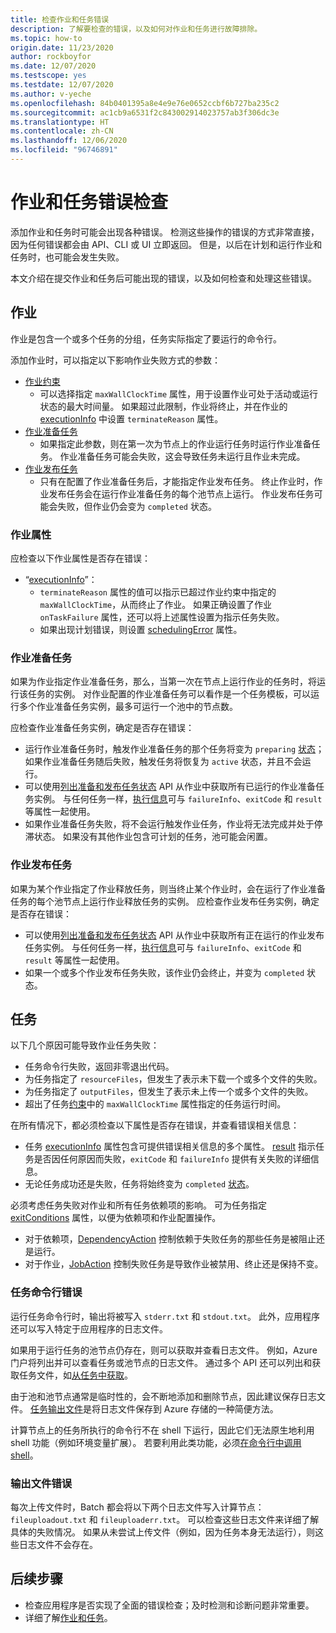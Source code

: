 ```yaml
---
title: 检查作业和任务错误
description: 了解要检查的错误，以及如何对作业和任务进行故障排除。
ms.topic: how-to
origin.date: 11/23/2020
author: rockboyfor
ms.date: 12/07/2020
ms.testscope: yes
ms.testdate: 12/07/2020
ms.author: v-yeche
ms.openlocfilehash: 84b0401395a8e4e9e76e0652ccbf6b727ba235c2
ms.sourcegitcommit: ac1cb9a6531f2c843002914023757ab3f306dc3e
ms.translationtype: HT
ms.contentlocale: zh-CN
ms.lasthandoff: 12/06/2020
ms.locfileid: "96746891"
---
```

# <a name="job-and-task-error-checking"></a>作业和任务错误检查

添加作业和任务时可能会出现各种错误。 检测这些操作的错误的方式非常直接，因为任何错误都会由 API、CLI 或 UI 立即返回。 但是，以后在计划和运行作业和任务时，也可能会发生失败。

本文介绍在提交作业和任务后可能出现的错误，以及如何检查和处理这些错误。

## <a name="jobs"></a>作业

作业是包含一个或多个任务的分组，任务实际指定了要运行的命令行。

添加作业时，可以指定以下影响作业失败方式的参数：

- [作业约束](https://docs.microsoft.com/rest/api/batchservice/job/add#jobconstraints)
  - 可以选择指定 `maxWallClockTime` 属性，用于设置作业可处于活动或运行状态的最大时间量。 如果超过此限制，作业将终止，并在作业的 [executionInfo](https://docs.microsoft.com/rest/api/batchservice/job/get#cloudjob) 中设置 `terminateReason` 属性。
- [作业准备任务](https://docs.microsoft.com/rest/api/batchservice/job/add#jobpreparationtask)
  - 如果指定此参数，则在第一次为节点上的作业运行任务时运行作业准备任务。 作业准备任务可能会失败，这会导致任务未运行且作业未完成。
- [作业发布任务](https://docs.microsoft.com/rest/api/batchservice/job/add#jobreleasetask)
  - 只有在配置了作业准备任务后，才能指定作业发布任务。 终止作业时，作业发布任务会在运行作业准备任务的每个池节点上运行。 作业发布任务可能会失败，但作业仍会变为 `completed` 状态。

### <a name="job-properties"></a>作业属性

应检查以下作业属性是否存在错误：

- “[executionInfo](https://docs.microsoft.com/rest/api/batchservice/job/get#jobexecutioninformation)”：
  - `terminateReason` 属性的值可以指示已超过作业约束中指定的 `maxWallClockTime`，从而终止了作业。 如果正确设置了作业 `onTaskFailure` 属性，还可以将上述属性设置为指示任务失败。
  - 如果出现计划错误，则设置 [schedulingError](https://docs.microsoft.com/rest/api/batchservice/job/get#jobschedulingerror) 属性。

### <a name="job-preparation-tasks"></a>作业准备任务

如果为作业指定作业准备任务，那么，当第一次在节点上运行作业的任务时，将运行该任务的实例。 对作业配置的作业准备任务可以看作是一个任务模板，可以运行多个作业准备任务实例，最多可运行一个池中的节点数。

应检查作业准备任务实例，确定是否存在错误：

- 运行作业准备任务时，触发作业准备任务的那个任务将变为 `preparing` [状态](https://docs.microsoft.com/rest/api/batchservice/task/get#taskstate)；如果作业准备任务随后失败，触发任务将恢复为 `active` 状态，并且不会运行。  
- 可以使用[列出准备和发布任务状态](https://docs.microsoft.com/rest/api/batchservice/job/listpreparationandreleasetaskstatus) API 从作业中获取所有已运行的作业准备任务实例。 与任何任务一样，[执行信息](https://docs.microsoft.com/rest/api/batchservice/job/listpreparationandreleasetaskstatus#jobpreparationandreleasetaskexecutioninformation)可与 `failureInfo`、`exitCode` 和 `result` 等属性一起使用。
- 如果作业准备任务失败，将不会运行触发作业任务，作业将无法完成并处于停滞状态。 如果没有其他作业包含可计划的任务，池可能会闲置。

### <a name="job-release-tasks"></a>作业发布任务

如果为某个作业指定了作业释放任务，则当终止某个作业时，会在运行了作业准备任务的每个池节点上运行作业释放任务的实例。 应检查作业发布任务实例，确定是否存在错误：

- 可以使用[列出准备和发布任务状态](https://docs.microsoft.com/rest/api/batchservice/job/listpreparationandreleasetaskstatus) API 从作业中获取所有正在运行的作业发布任务实例。 与任何任务一样，[执行信息](https://docs.microsoft.com/rest/api/batchservice/job/listpreparationandreleasetaskstatus#jobpreparationandreleasetaskexecutioninformation)可与 `failureInfo`、`exitCode` 和 `result` 等属性一起使用。
- 如果一个或多个作业发布任务失败，该作业仍会终止，并变为 `completed` 状态。

## <a name="tasks"></a>任务

以下几个原因可能导致作业任务失败：

- 任务命令行失败，返回非零退出代码。
- 为任务指定了 `resourceFiles`，但发生了表示未下载一个或多个文件的失败。
- 为任务指定了 `outputFiles`，但发生了表示未上传一个或多个文件的失败。
- 超出了任务[约束](https://docs.microsoft.com/rest/api/batchservice/task/add#taskconstraints)中的 `maxWallClockTime` 属性指定的任务运行时间。

在所有情况下，都必须检查以下属性是否存在错误，并查看错误相关信息：

- 任务 [executionInfo](https://docs.microsoft.com/rest/api/batchservice/task/get#taskexecutioninformation) 属性包含可提供错误相关信息的多个属性。 [result](https://docs.microsoft.com/rest/api/batchservice/task/get#taskexecutionresult) 指示任务是否因任何原因而失败，`exitCode` 和 `failureInfo` 提供有关失败的详细信息。
- 无论任务成功还是失败，任务将始终变为 `completed` [状态](https://docs.microsoft.com/rest/api/batchservice/task/get#taskstate)。

必须考虑任务失败对作业和所有任务依赖项的影响。  可为任务指定 [exitConditions](https://docs.microsoft.com/rest/api/batchservice/task/add#exitconditions) 属性，以便为依赖项和作业配置操作。

- 对于依赖项，[DependencyAction](https://docs.microsoft.com/rest/api/batchservice/task/add#dependencyaction) 控制依赖于失败任务的那些任务是被阻止还是运行。
- 对于作业，[JobAction](https://docs.microsoft.com/rest/api/batchservice/task/add#jobaction) 控制失败任务是导致作业被禁用、终止还是保持不变。

### <a name="task-command-line-failures"></a>任务命令行错误

运行任务命令行时，输出将被写入 `stderr.txt` 和 `stdout.txt`。 此外，应用程序还可以写入特定于应用程序的日志文件。

如果用于运行任务的池节点仍存在，则可以获取并查看日志文件。 例如，Azure 门户将列出并可以查看任务或池节点的日志文件。 通过多个 API 还可以列出和获取任务文件，如[从任务中获取](https://docs.microsoft.com/rest/api/batchservice/file/getfromtask)。

由于池和池节点通常是临时性的，会不断地添加和删除节点，因此建议保存日志文件。 [任务输出文件](./batch-task-output-files.md)是将日志文件保存到 Azure 存储的一种简便方法。

计算节点上的任务所执行的命令行不在 shell 下运行，因此它们无法原生地利用 shell 功能（例如环境变量扩展）。 若要利用此类功能，必须[在命令行中调用 shell](batch-compute-node-environment-variables.md#command-line-expansion-of-environment-variables)。

### <a name="output-file-failures"></a>输出文件错误

每次上传文件时，Batch 都会将以下两个日志文件写入计算节点：`fileuploadout.txt` 和 `fileuploaderr.txt`。 可以检查这些日志文件来详细了解具体的失败情况。 如果从未尝试上传文件（例如，因为任务本身无法运行），则这些日志文件不会存在。  

## <a name="next-steps"></a>后续步骤

- 检查应用程序是否实现了全面的错误检查；及时检测和诊断问题非常重要。
- 详细了解[作业和任务](jobs-and-tasks.md)。